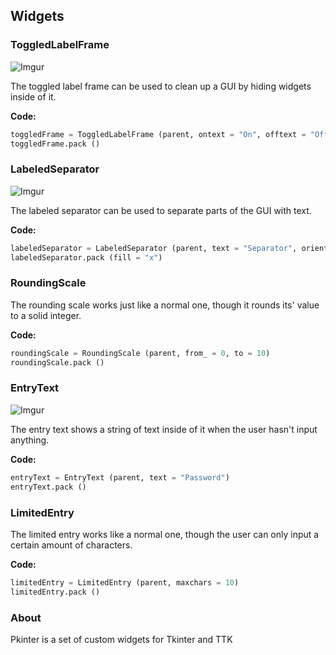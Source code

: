 ## Widgets

### ToggledLabelFrame

![Imgur](http://i.imgur.com/QtLlBZf.png)

The toggled label frame can be used to clean up a GUI by hiding widgets inside of it.

**Code:**

```python
toggledFrame = ToggledLabelFrame (parent, ontext = "On", offtext = "Off", defaultstate = False)
toggledFrame.pack ()
```

### LabeledSeparator

![Imgur](http://i.imgur.com/4oXN6WN.png?1)

The labeled separator can be used to separate parts of the GUI with text.

**Code:**

```python
labeledSeparator = LabeledSeparator (parent, text = "Separator", orient = "horizontal", textalign = "", padding = 5)
labeledSeparator.pack (fill = "x")
```

### RoundingScale

The rounding scale works just like a normal one, though it rounds its' value to a solid integer.

**Code:**
```python
roundingScale = RoundingScale (parent, from_ = 0, to = 10)
roundingScale.pack ()
```

### EntryText

![Imgur](http://i.imgur.com/RkUcNZb.png)

The entry text shows a string of text inside of it when the user hasn't input anything.

**Code:**
```python
entryText = EntryText (parent, text = "Password")
entryText.pack ()
```

### LimitedEntry

The limited entry works like a normal one, though the user can only input a certain amount of characters.

**Code:**
```python
limitedEntry = LimitedEntry (parent, maxchars = 10)
limitedEntry.pack ()
```

### About
Pkinter is a set of custom widgets for Tkinter and TTK
